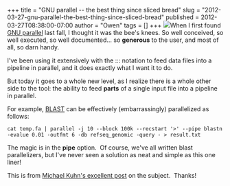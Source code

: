 +++
title = "GNU parallel -- the best thing since sliced bread"
slug = "2012-03-27-gnu-parallel-the-best-thing-since-sliced-bread"
published = 2012-03-27T08:38:00-07:00
author = "Owen"
tags = []
+++
[![](../images/thumbnails/2012-03-27-gnu-parallel-the-best-thing-since-sliced-bread-logo-gray+black300.png)](../images/2012-03-27-gnu-parallel-the-best-thing-since-sliced-bread-logo-gray+black300.png)When
I first found [GNU parallel](http://www.gnu.org/software/parallel/) last
fall, I thought it was the bee's knees. So well conceived, so well
executed, so well documented... so **generous** to the user, and most of
all, so darn handy.  
  
  
I've been using it extensively with the ::: notation to feed data files
into a pipeline in parallel, and it does exactly what I want it to do.  
  
But today it goes to a whole new level, as I realize there is a whole
other side to the tool: the ability to feed **parts** of a single input
file into a pipeline in parallel.  
  
For example, [BLAST](http://www.ncbi.nlm.nih.gov/books/NBK7152/) can be
effectively (embarrassingly) parallelized as follows:  

    cat temp.fa | parallel -j 10 --block 100k --recstart '>' --pipe blastn -evalue 0.01 -outfmt 6 -db refseq_genomic -query - > result.txt

  
The magic is in the **pipe** option.  Of course, we've all written blast
parallelizers, but I've never seen a solution as neat and simple as this
one liner!  
  
This is from [Michael Kuhn's excellent
post](http://blog.mckuhn.de/2012/01/embarrassingly-parallel-blast-search.html)
on the subject.  Thanks!
